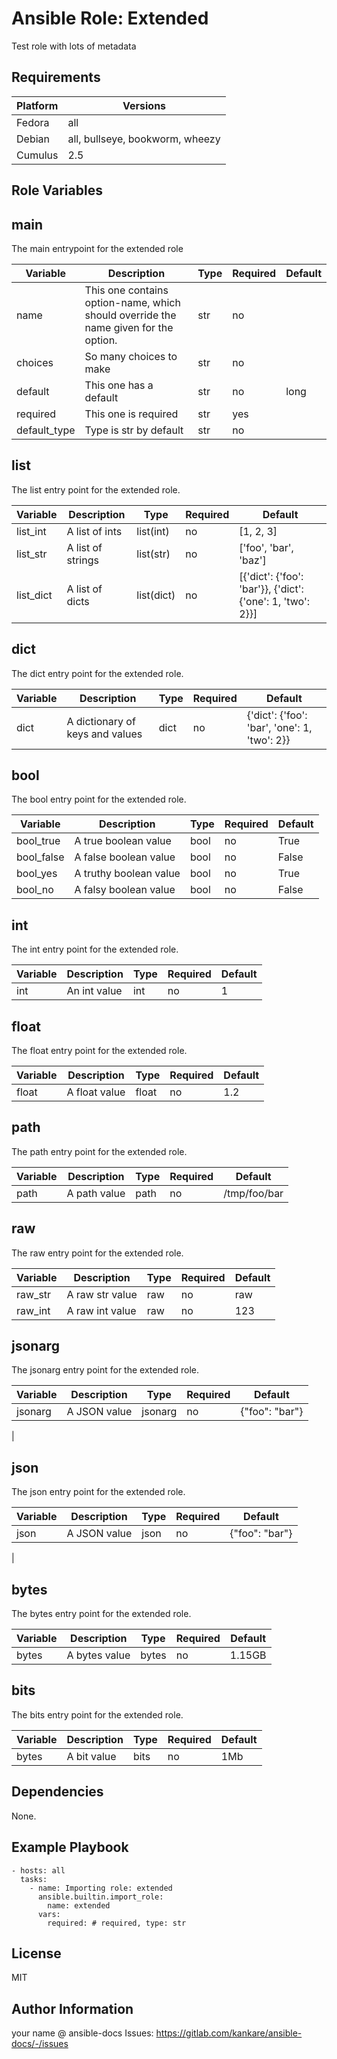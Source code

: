 <!-- BEGIN_ANSIBLE_DOCS -->
Ansible Role: Extended
=========

Test role with lots of metadata

Requirements
------------

| Platform | Versions |
| -------- | -------- |
| Fedora | all |
| Debian | all, bullseye, bookworm, wheezy |
| Cumulus | 2.5 |

Role Variables
--------------

## main

The main entrypoint for the extended role

| Variable | Description | Type | Required | Default |
| -------- | ----------- | ---- | -------- | ------- |
| name | This one contains option-name, which should override the name given for the option. | str | no |  |
| choices | So many choices to make | str | no |  |
| default | This one has a default | str | no | long |
| required | This one is required | str | yes |  |
| default_type | Type is str by default | str | no |  |

## list

The list entry point for the extended role.

| Variable | Description | Type | Required | Default |
| -------- | ----------- | ---- | -------- | ------- |
| list_int | A list of ints | list(int) | no | [1, 2, 3] |
| list_str | A list of strings | list(str) | no | ['foo', 'bar', 'baz'] |
| list_dict | A list of dicts | list(dict) | no | [{'dict': {'foo': 'bar'}}, {'dict': {'one': 1, 'two': 2}}] |

## dict

The dict entry point for the extended role.

| Variable | Description | Type | Required | Default |
| -------- | ----------- | ---- | -------- | ------- |
| dict | A dictionary of keys and values | dict | no | {'dict': {'foo': 'bar', 'one': 1, 'two': 2}} |

## bool

The bool entry point for the extended role.

| Variable | Description | Type | Required | Default |
| -------- | ----------- | ---- | -------- | ------- |
| bool_true | A true boolean value | bool | no | True |
| bool_false | A false boolean value | bool | no | False |
| bool_yes | A truthy boolean value | bool | no | True |
| bool_no | A falsy boolean value | bool | no | False |

## int

The int entry point for the extended role.

| Variable | Description | Type | Required | Default |
| -------- | ----------- | ---- | -------- | ------- |
| int | An int value | int | no | 1 |

## float

The float entry point for the extended role.

| Variable | Description | Type | Required | Default |
| -------- | ----------- | ---- | -------- | ------- |
| float | A float value | float | no | 1.2 |

## path

The path entry point for the extended role.

| Variable | Description | Type | Required | Default |
| -------- | ----------- | ---- | -------- | ------- |
| path | A path value | path | no | /tmp/foo/bar |

## raw

The raw entry point for the extended role.

| Variable | Description | Type | Required | Default |
| -------- | ----------- | ---- | -------- | ------- |
| raw_str | A raw str value | raw | no | raw |
| raw_int | A raw int value | raw | no | 123 |

## jsonarg

The jsonarg entry point for the extended role.

| Variable | Description | Type | Required | Default |
| -------- | ----------- | ---- | -------- | ------- |
| jsonarg | A JSON value | jsonarg | no | {"foo": "bar"}
 |

## json

The json entry point for the extended role.

| Variable | Description | Type | Required | Default |
| -------- | ----------- | ---- | -------- | ------- |
| json | A JSON value | json | no | {"foo": "bar"}
 |

## bytes

The bytes entry point for the extended role.

| Variable | Description | Type | Required | Default |
| -------- | ----------- | ---- | -------- | ------- |
| bytes | A bytes value | bytes | no | 1.15GB |

## bits

The bits entry point for the extended role.

| Variable | Description | Type | Required | Default |
| -------- | ----------- | ---- | -------- | ------- |
| bytes | A bit value | bits | no | 1Mb |


Dependencies
------------

None.

Example Playbook
----------------

```
- hosts: all
  tasks:
    - name: Importing role: extended
      ansible.builtin.import_role:
        name: extended
      vars:
        required: # required, type: str
```

License
-------

MIT

Author Information
------------------

your name @ ansible-docs
Issues: https://gitlab.com/kankare/ansible-docs/-/issues
<!-- END_ANSIBLE_DOCS -->

